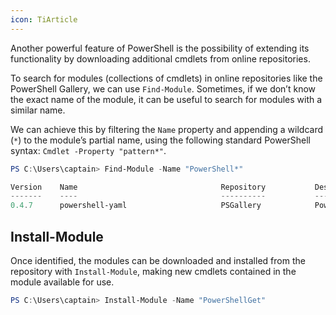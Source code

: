 ```yaml
---
icon: TiArticle
---
```

Another powerful feature of PowerShell is the possibility of extending its functionality by downloading additional cmdlets from online repositories.

To search for modules (collections of cmdlets) in online repositories like the PowerShell Gallery, we can use `Find-Module`. Sometimes, if we don’t know the exact name of the module, it can be useful to search for modules with a similar name.

We can achieve this by filtering the `Name` property and appending a wildcard (`*`) to the module’s partial name, using the following standard PowerShell syntax: `Cmdlet -Property "pattern*"`.

```powershell
PS C:\Users\captain> Find-Module -Name "PowerShell*"   

Version    Name                                Repository           Description 
-------    ----                                ----------           ----------- 
0.4.7      powershell-yaml                     PSGallery            Powershell module for serializing and deserializing YAML
```
## Install-Module
Once identified, the modules can be downloaded and installed from the repository with `Install-Module`, making new cmdlets contained in the module available for use.

```powershell
PS C:\Users\captain> Install-Module -Name "PowerShellGet"
```